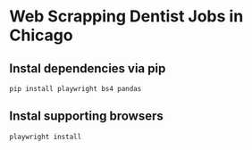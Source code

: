 # Web Scrapping Dentist Jobs in Chicago

## Instal dependencies via pip

`pip install playwright bs4 pandas`

## Instal supporting browsers

`playwright install`
